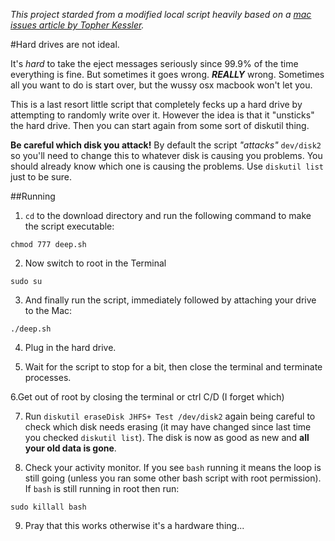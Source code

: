 *This project starded from a modified local script heavily based on a [mac issues article by Topher Kessler](http://www.macissues.com/2014/04/05/how-to-fix-deep-formatting-problems-with-os-x-drives/).*


#Hard drives are not ideal.

It's *hard* to take the eject messages seriously since 99.9% of the time everything is fine. But sometimes it goes wrong. ***REALLY*** wrong. Sometimes all you want to do is start over, but the wussy osx macbook won't let you.

This is a last resort little script that completely fecks up a hard drive by attempting to randomly write over it. However the idea is that it "unsticks" the hard drive. Then you can start again from some sort of diskutil thing.

**Be careful which disk you attack!** By default the script *"attacks"* `dev/disk2` so you'll need to change this to whatever disk is causing you problems. You should already know which one is causing the problems. Use `diskutil list` just to be sure.



##Running

 1. `cd` to the download directory and run the following command to make the script executable:

 `chmod 777 deep.sh`

 2. Now switch to root in the Terminal

 `sudo su`

 3. And finally run the script, immediately followed by attaching your drive to the Mac:

 `./deep.sh`

 4. Plug in the hard drive.

 5. Wait for the script to stop for a bit, then close the terminal and terminate processes.

 6.Get out of root by closing the terminal or ctrl C/D (I forget which)

 7. Run `diskutil eraseDisk JHFS+ Test /dev/disk2` again being careful to check which disk needs erasing (it may have changed since last time you checked `diskutil list`). The disk is now as good as new and **all your old data is gone**.

 8. Check your activity monitor. If you see `bash` running it means the loop is still going (unless you ran some other bash script with root permission). If `bash` is still running in root then run:

 `sudo killall bash`

 9. Pray that this works otherwise it's a hardware thing...
